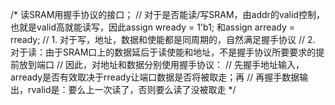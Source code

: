 /* 读SRAM用握手协议的接口；
// 对于是否能读/写SRAM，由addr的valid控制，也就是valid高就能读写，因此assign wready  = 1'b1; 和assign arready = rready;
// 1. 对于写，地址，数据和使能都是同周期的，自然满足握手协议
// 2. 对于读：由于SRAM口上的数据延后于读使能和地址，不是握手协议所要要求的提前放到端口
//      因此，对地址和数据分别使用握手协议：
//          先握手地址输入，arready是否有效取决于rready让端口数据是否将被取走；再
//          再握手数据输出，rvalid是：要么上一次读了，否则要么读了没被取走
*/